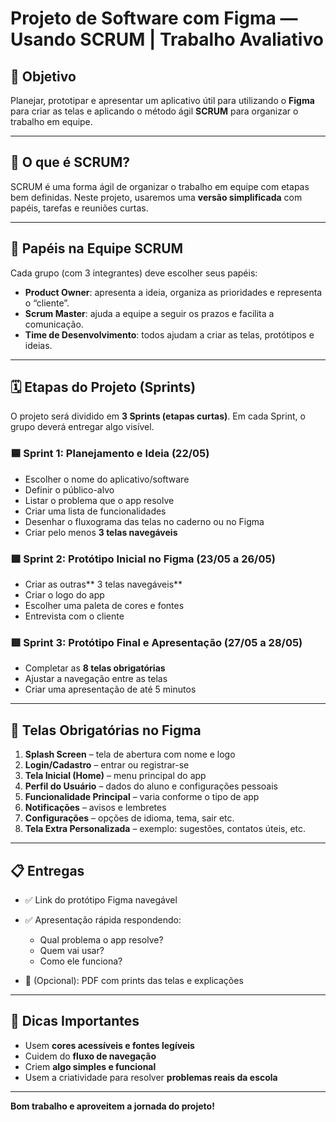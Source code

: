 # Projeto de Software com Figma — Usando SCRUM | Trabalho Avaliativo

## 🎯 Objetivo

Planejar, prototipar e apresentar um aplicativo útil para utilizando o **Figma** para criar as telas e aplicando o método ágil **SCRUM** para organizar o trabalho em equipe.

---

## 🧠 O que é SCRUM?

SCRUM é uma forma ágil de organizar o trabalho em equipe com etapas bem definidas. Neste projeto, usaremos uma **versão simplificada** com papéis, tarefas e reuniões curtas.

---

## 👥 Papéis na Equipe SCRUM

Cada grupo (com 3 integrantes) deve escolher seus papéis:

- **Product Owner**: apresenta a ideia, organiza as prioridades e representa o “cliente”.
- **Scrum Master**: ajuda a equipe a seguir os prazos e facilita a comunicação.
- **Time de Desenvolvimento**: todos ajudam a criar as telas, protótipos e ideias.

---

## 🗓 Etapas do Projeto (Sprints)

O projeto será dividido em **3 Sprints (etapas curtas)**. Em cada Sprint, o grupo deverá entregar algo visível.

### 🟦 Sprint 1: Planejamento e Ideia (22/05)
- Escolher o nome do aplicativo/software
- Definir o público-alvo
- Listar o problema que o app resolve
- Criar uma lista de funcionalidades
- Desenhar o fluxograma das telas no caderno ou no Figma
- Criar pelo menos **3 telas navegáveis**

### 🟩 Sprint 2: Protótipo Inicial no Figma (23/05 a 26/05)
- Criar as outras** 3 telas navegáveis**
- Criar o logo do app
- Escolher uma paleta de cores e fontes
- Entrevista com o cliente 

### 🟥 Sprint 3: Protótipo Final e Apresentação (27/05 a 28/05)


- Completar as **8 telas obrigatórias**
- Ajustar a navegação entre as telas
- Criar uma apresentação de até 5 minutos

---

## 📱 Telas Obrigatórias no Figma

1. **Splash Screen** – tela de abertura com nome e logo  
2. **Login/Cadastro** – entrar ou registrar-se  
3. **Tela Inicial (Home)** – menu principal do app  
4. **Perfil do Usuário** – dados do aluno e configurações pessoais  
5. **Funcionalidade Principal** – varia conforme o tipo de app  
6. **Notificações** – avisos e lembretes  
7. **Configurações** – opções de idioma, tema, sair etc.  
8. **Tela Extra Personalizada** – exemplo: sugestões, contatos úteis, etc.

---

## 📋 Entregas

- ✅ Link do protótipo Figma navegável  
- ✅ Apresentação rápida respondendo:
  - Qual problema o app resolve?
  - Quem vai usar?
  - Como ele funciona?

- 📎 (Opcional): PDF com prints das telas e explicações

---

## 📌 Dicas Importantes

- Usem **cores acessíveis e fontes legíveis**
- Cuidem do **fluxo de navegação**
- Criem **algo simples e funcional**
- Usem a criatividade para resolver **problemas reais da escola**

---

**Bom trabalho e aproveitem a jornada do projeto!**  

